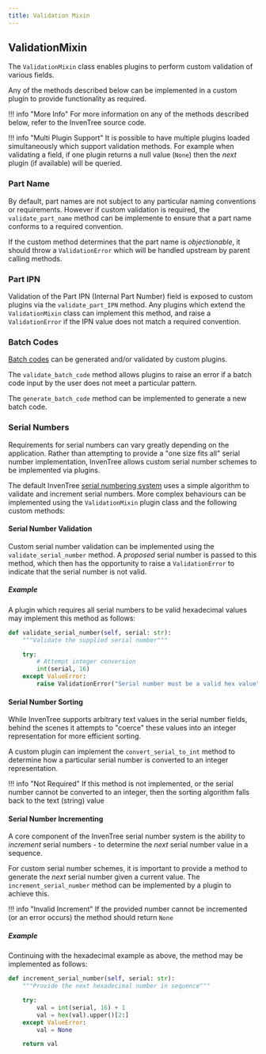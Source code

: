 ```yaml
---
title: Validation Mixin
---
```


## ValidationMixin

The `ValidationMixin` class enables plugins to perform custom validation of various fields.

Any of the methods described below can be implemented in a custom plugin to provide functionality as required.

!!! info "More Info"
    For more information on any of the methods described below, refer to the InvenTree source code.

!!! info "Multi Plugin Support"
    It is possible to have multiple plugins loaded simultaneously which support validation methods. For example when validating a field, if one plugin returns a null value (`None`) then the *next* plugin (if available) will be queried.

### Part Name

By default, part names are not subject to any particular naming conventions or requirements. However if custom validation is required, the `validate_part_name` method can be implemente to ensure that a part name conforms to a required convention.

If the custom method determines that the part name is *objectionable*, it should throw a `ValidationError` which will be handled upstream by parent calling methods.

### Part IPN

Validation of the Part IPN (Internal Part Number) field is exposed to custom plugins via the `validate_part_IPN` method. Any plugins which extend the `ValidationMixin` class can implement this method, and raise a `ValidationError` if the IPN value does not match a required convention.

### Batch Codes

[Batch codes](../../stock/tracking.md#batch-codes) can be generated and/or validated by custom plugins.

The `validate_batch_code` method allows plugins to raise an error if a batch code input by the user does not meet a particular pattern.

The `generate_batch_code` method can be implemented to generate a new batch code.

### Serial Numbers

Requirements for serial numbers can vary greatly depending on the application. Rather than attempting to provide a "one size fits all" serial number implementation, InvenTree allows custom serial number schemes to be implemented via plugins.

The default InvenTree [serial numbering system](../../stock/tracking.md#serial-numbers) uses a simple algorithm to validate and increment serial numbers. More complex behaviours can be implemented using the `ValidationMixin` plugin class and the following custom methods:

#### Serial Number Validation

Custom serial number validation can be implemented using the `validate_serial_number` method. A *proposed* serial number is passed to this method, which then has the opportunity to raise a `ValidationError` to indicate that the serial number is not valid.

##### Example

A plugin which requires all serial numbers to be valid hexadecimal values may implement this method as follows:

```python
def validate_serial_number(self, serial: str):
    """Validate the supplied serial number"""

    try:
        # Attempt integer conversion
        int(serial, 16)
    except ValueError:
        raise ValidationError("Serial number must be a valid hex value")
```

#### Serial Number Sorting

While InvenTree supports arbitrary text values in the serial number fields, behind the scenes it attempts to "coerce" these values into an integer representation for more efficient sorting.

A custom plugin can implement the `convert_serial_to_int` method to determine how a particular serial number is converted to an integer representation.

!!! info "Not Required"
    If this method is not implemented, or the serial number cannot be converted to an integer, then the sorting algorithm falls back to the text (string) value

#### Serial Number Incrementing

A core component of the InvenTree serial number system is the ability to *increment* serial numbers - to determine the *next* serial number value in a sequence. 

For custom serial number schemes, it is important to provide a method to generate the *next* serial number given a current value. The `increment_serial_number` method can be implemented by a plugin to achieve this.

!!! info "Invalid Increment"
    If the provided number cannot be incremented (or an error occurs) the method should return `None`

##### Example

Continuing with the hexadecimal example as above, the method may be implemented as follows:

```python
def increment_serial_number(self, serial: str):
    """Provide the next hexadecimal number in sequence"""

    try:
        val = int(serial, 16) + 1
        val = hex(val).upper()[2:]
    except ValueError:
        val = None

    return val
```
